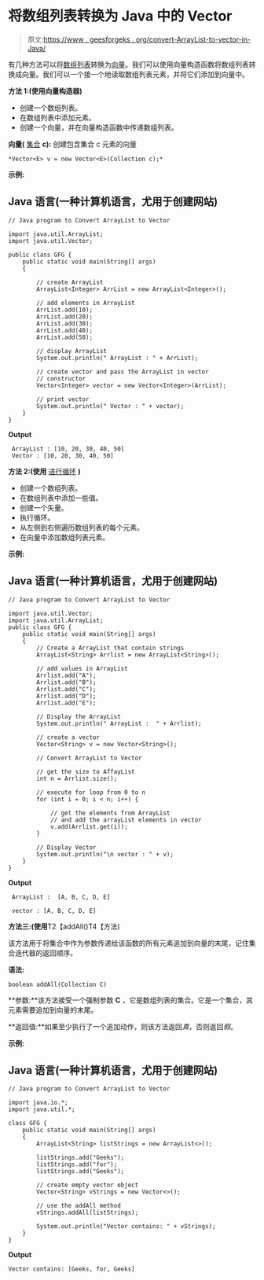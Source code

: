 # 将数组列表转换为 Java 中的 Vector

> 原文:[https://www . geesforgeks . org/convert-ArrayList-to-vector-in-Java/](https://www.geeksforgeeks.org/convert-arraylist-to-vector-in-java/)

有几种方法可以将[数组列表](https://www.geeksforgeeks.org/arraylist-in-java/)转换为[向量](https://www.geeksforgeeks.org/java-util-vector-class-java/)。我们可以使用向量构造函数将数组列表转换成向量。我们可以一个接一个地读取数组列表元素，并将它们添加到向量中。

**方法 1:(使用向量构造器)**

*   创建一个数组列表。
*   在数组列表中添加元素。
*   创建一个向量，并在向量构造函数中传递数组列表。

**向量(** [集合](https://www.geeksforgeeks.org/collection-interface-in-java-with-examples/) **c):** 创建包含集合 c 元素的向量

```
*Vector<E> v = new Vector<E>(Collection c);*
```

**示例:**

## Java 语言(一种计算机语言，尤用于创建网站)

```
// Java program to Convert ArrayList to Vector

import java.util.ArrayList;
import java.util.Vector;

public class GFG {
    public static void main(String[] args)
    {

        // create ArrayList
        ArrayList<Integer> ArrList = new ArrayList<Integer>();

        // add elements in ArrayList
        ArrList.add(10);
        ArrList.add(20);
        ArrList.add(30);
        ArrList.add(40);
        ArrList.add(50);

        // display ArrayList
        System.out.println(" ArrayList : " + ArrList);

        // create vector and pass the ArrayList in vector
        // constructor
        Vector<Integer> vector = new Vector<Integer>(ArrList);

        // print vector
        System.out.println(" Vector : " + vector);
    }
}
```

**Output**

```
 ArrayList : [10, 20, 30, 40, 50]
 Vector : [10, 20, 30, 40, 50]
```

**方法 2:(使用** [进行循环](https://www.geeksforgeeks.org/java-for-loop-with-examples/) **)**

*   创建一个数组列表。
*   在数组列表中添加一些值。
*   创建一个矢量。
*   执行循环。
*   从左侧到右侧遍历数组列表的每个元素。
*   在向量中添加数组列表元素。

**示例:**

## Java 语言(一种计算机语言，尤用于创建网站)

```
// Java program to Convert ArrayList to Vector

import java.util.Vector;
import java.util.ArrayList;
public class GFG {
    public static void main(String[] args)
    {
        // Create a ArrayList that contain strings
        ArrayList<String> Arrlist = new ArrayList<String>();

        // add values in ArrayList
        Arrlist.add("A");
        Arrlist.add("B");
        Arrlist.add("C");
        Arrlist.add("D");
        Arrlist.add("E");

        // Display the ArrayList
        System.out.println(" ArrayList :  " + Arrlist);

        // create a vector
        Vector<String> v = new Vector<String>();

        // Convert ArrayList to Vector

        // get the size to AffayList
        int n = Arrlist.size();

        // execute for loop from 0 to n
        for (int i = 0; i < n; i++) {

            // get the elements from ArrayList
            // and add the arrayList elements in vector
            v.add(Arrlist.get(i));
        }

        // Display Vector
        System.out.println("\n vector : " + v);
    }
}
```

**Output**

```
 ArrayList :  [A, B, C, D, E]

 vector : [A, B, C, D, E]
```

**方法三:(使用**T2【addAll()T4【方法)

该方法用于将集合中作为参数传递给该函数的所有元素追加到向量的末尾，记住集合迭代器的返回顺序。

**语法:**

```
boolean addAll(Collection C)
```

**参数:**该方法接受一个强制参数 **C** ，它是数组列表的集合。它是一个集合，其元素需要追加到向量的末尾。

**返回值:**如果至少执行了一个追加动作，则该方法返回*真*，否则返回*假*。

**示例:**

## Java 语言(一种计算机语言，尤用于创建网站)

```
// Java program to Convert ArrayList to Vector

import java.io.*;
import java.util.*;

class GFG {
    public static void main(String[] args)
    {
        ArrayList<String> listStrings = new ArrayList<>();

        listStrings.add("Geeks");
        listStrings.add("for");
        listStrings.add("Geeks");

        // create empty vector object
        Vector<String> vStrings = new Vector<>();

        // use the addAll method
        vStrings.addAll(listStrings);

        System.out.println("Vector contains: " + vStrings);
    }
}
```

**Output**

```
Vector contains: [Geeks, for, Geeks]
```